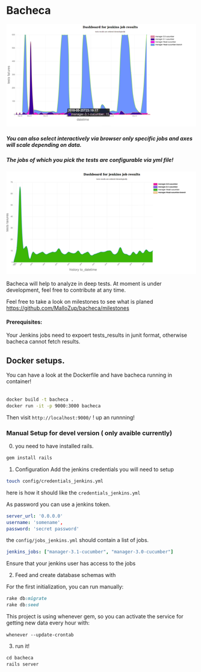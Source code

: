 # Bacheca

![bacheca](.github_style/demo.png)

##### You can also select interactively via browser only specific jobs and axes will scale depending on data.
##### The jobs of which you pick the tests are configurable via yml file!
![bacheca1](.github_style/demo2.png)

Bacheca will help to analyze in deep tests.
At moment is under development, feel free to contribute at any time.

Feel free to take a look on milestones to see what is planed https://github.com/MalloZup/bacheca/milestones

#### Prerequisites:

Your Jenkins jobs need to expoert tests_results in junit format, otherwise bacheca cannot fetch results.

## Docker setups.

You can have a look at the Dockerfile and have bacheca running in container!
```bash

docker build -t bacheca .
docker run -it -p 9000:3000 bacheca
```
Then visit `http://localhost:9000/` ! up an runnning!

### Manual Setup for devel version ( only avaible currently)

0) you need to have installed rails.

```ruby
gem install rails
```

1) Configuration
Add the jenkins credentials you will need to setup

```bash
touch config/credentials_jenkins.yml
```
here is how it should like the `credentials_jenkins.yml`

As password you can use a jenkins token.
```yml
server_url: '0.0.0.0'
username: 'somename', 
password: 'secret password'
```

the `config/jobs_jenkins.yml` should contain a list of jobs.
```yml
jenkins_jobs: ["manager-3.1-cucumber", "manager-3.0-cucumber"]
```
Ensure that your jenkins user has access to the jobs

2) Feed and create database schemas with

For the first initialization, you can run manually:
```ruby
rake db:migrate
rake db:seed
```

This project is using whenever gem, so you can activate the service for getting new data every hour with:

```whenever --update-crontab```

3) run it!
```ruby
cd bacheca
rails server
```
